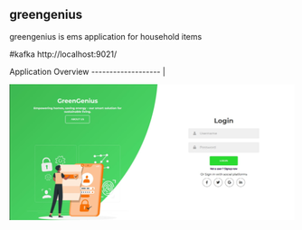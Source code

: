 ## greengenius
greengenius is ems application for household items

#kafka 
http://localhost:9021/


Application Overview
------------------- |

<div align="center">
  <img src="/client/images/greengenious login.jpg">
</div>
